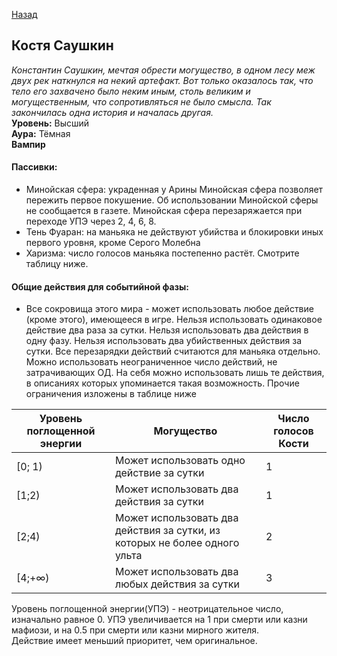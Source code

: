 ﻿[Назад](README.md)


## Костя Саушкин
*Константин Саушкин, мечтая обрести могущество, в одном лесу меж двух рек наткнулся на некий артефакт. Вот только оказалось так, что тело его захвачено было неким иным, столь великим и могущественным, что сопротивляться не было смысла. Так закончилась одна история и началась другая.*  
**Уровень:** Высший   
**Аура:** Тёмная  
**Вампир** 
#### Пассивки:
* Минойская сфера: украденная у Арины Минойская сфера позволяет пережить первое покушение. Об использовании Минойской сферы не сообщается в газете. Минойская сфера перезаряжается при переходе УПЭ через 2, 4, 6, 8.
* Тень Фуаран: на маньяка не действуют убийства и блокировки иных первого уровня, кроме Серого Молебна
* Харизма: число голосов маньяка постепенно растёт. Смотрите таблицу ниже.

#### Общие действия для событийной фазы:
* Все сокровища этого мира - может использовать любое действие (кроме этого), имеющееся в игре. Нельзя использовать одинаковое действие два раза за сутки. Нельзя использовать два действия в одну фазу. Нельзя использовать два убийственных действия за сутки. Все перезарядки действий считаются для маньяка отдельно.  Можно использовать неограниченное число действий, не затрачивающих ОД. На себя можно использовать лишь те действия, в описаниях которых упоминается такая возможность. Прочие ограничения изложены в таблице ниже

| Уровень поглощенной энергии | Могущество                                            | Число голосов Кости |
|-----------------------------|-------------------------------------------------------|---------------------|
|[0; 1)| Может использовать одно  действие за сутки|  1            |
|[1;2)| Может использовать два  действия за сутки              | 1 |
|[2;4)| Может использовать два  действия за сутки, из которых не более одного ульта| 2 |
| [4;+∞) | Может использовать два любых  действия за сутки | 3 |

Уровень поглощенной энергии(УПЭ) - неотрицательное число, изначально равное 0. УПЭ увеличивается на 1 при смерти или казни мафиози, и на 0.5 при смерти или казни мирного жителя.   
Действие имеет меньший приоритет, чем оригинальное.